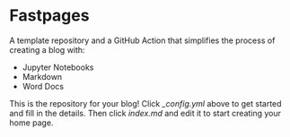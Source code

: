 # Fastpages

A template repository and a GitHub Action that simplifies the process of creating a blog with:

- Jupyter Notebooks
- Markdown
- Word Docs

This is the repository for your blog! Click *_config.yml* above to get started and fill in the details. Then click *index.md* and edit it to start creating your home page.

